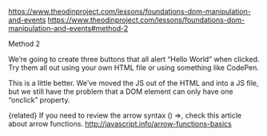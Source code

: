 https://www.theodinproject.com/lessons/foundations-dom-manipulation-and-events
<https://www.theodinproject.com/lessons/foundations-dom-manipulation-and-events#method-2>

Method 2

We’re going to create three buttons that all alert “Hello World” when clicked. Try them all out using your own HTML file or using something like CodePen.

This is a little better. We’ve moved the JS out of the HTML and into a JS file, but we still have the problem that a DOM element can only have one “onclick” property.

{related}
If you need to review the arrow syntax () =>, check this article about arrow functions.
<http://javascript.info/arrow-functions-basics>
